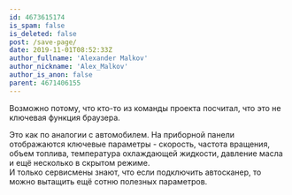 ```yaml
---
id: 4673615174
is_spam: false
is_deleted: false
post: /save-page/
date: 2019-11-01T08:52:33Z
author_fullname: 'Alexander Malkov'
author_nickname: 'Alex_Malkov'
author_is_anon: false
parent: 4671406155
---
```


<p>Возможно потому, что кто-то из команды проекта посчитал, что это не ключевая функция браузера.</p><p>Это как по аналогии с автомобилем. На приборной панели отображаются ключевые параметры - скорость, частота вращения, объем топлива, температура охлаждающей жидкости, давление масла и ещё несколько в скрытом режиме.<br>И только сервисмены знают, что если подключить автосканер, то можно вытащить ещё сотню полезных параметров.</p>
